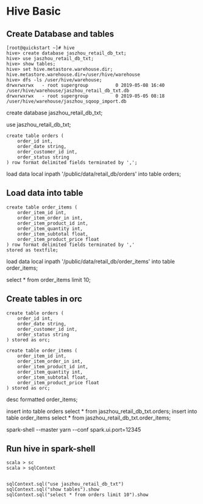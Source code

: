 # Hive Basic

## Create Database and tables
```
[root@quickstart ~]# hive
hive> create database jaszhou_retail_db_txt;
hive> use jaszhou_retail_db_txt;
hive> show tables;
hive> set hive.metastore.warehouse.dir;
hive.metastore.warehouse.dir=/user/hive/warehouse
hive> dfs -ls /user/hive/warehouse;
drwxrwxrwx   - root supergroup          0 2019-05-08 16:40 /user/hive/warehouse/jaszhou_retail_db_txt.db
drwxrwxrwx   - root supergroup          0 2019-05-05 08:18 /user/hive/warehouse/jaszhou_sqoop_import.db
```

create database jaszhou_retail_db_txt;

use jaszhou_retail_db_txt;

```
create table orders (
    order_id int,
    order_date string,
    order_customer_id int,
    order_status string
) row format delimited fields terminated by ',';
```
load data local inpath '/public/data/retail_db/orders' into table orders;


## Load data into table
```
create table order_items (
    order_item_id int,
    order_item_order_in int,
    order_item_product_id int,
    order_item_quantity int,
    order_item_subtotal float,
    order_item_product_price float
) row format delimited fields terminated by ','
stored as textfile;
```

load data local inpath '/public/data/retail_db/order_items' into table order_items;

select * from order_items limit 10;


## Create tables in orc
```
create table orders (
    order_id int,
    order_date string,
    order_customer_id int,
    order_status string
) stored as orc;
```

```
create table order_items (
    order_item_id int,
    order_item_order_in int,
    order_item_product_id int,
    order_item_quantity int,
    order_item_subtotal float,
    order_item_product_price float
) stored as orc;
```

desc formatted order_items;

insert into table orders select * from jaszhou_retail_db_txt.orders;
insert into table order_items select * from jaszhou_retail_db_txt.order_items;


spark-shell --master yarn --conf spark.ui.port=12345

## Run hive in spark-shell
```
scala > sc
scala > sqlContext


sqlContext.sql("use jaszhou_retail_db_txt")
sqlContext.sql("show tables").show
sqlContext.sql("select * from orders limit 10").show
```
